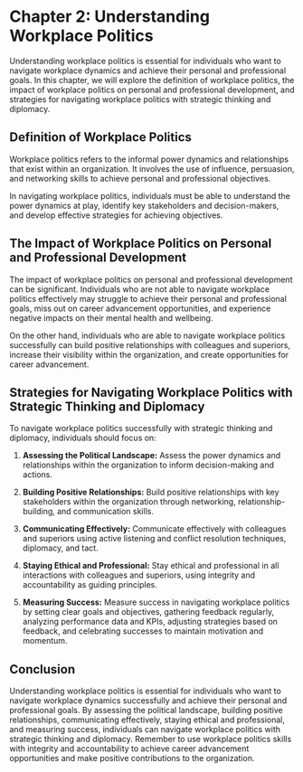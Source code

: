 Chapter 2: Understanding Workplace Politics
===========================================

Understanding workplace politics is essential for individuals who want to navigate workplace dynamics and achieve their personal and professional goals. In this chapter, we will explore the definition of workplace politics, the impact of workplace politics on personal and professional development, and strategies for navigating workplace politics with strategic thinking and diplomacy.

Definition of Workplace Politics
--------------------------------

Workplace politics refers to the informal power dynamics and relationships that exist within an organization. It involves the use of influence, persuasion, and networking skills to achieve personal and professional objectives.

In navigating workplace politics, individuals must be able to understand the power dynamics at play, identify key stakeholders and decision-makers, and develop effective strategies for achieving objectives.

The Impact of Workplace Politics on Personal and Professional Development
-------------------------------------------------------------------------

The impact of workplace politics on personal and professional development can be significant. Individuals who are not able to navigate workplace politics effectively may struggle to achieve their personal and professional goals, miss out on career advancement opportunities, and experience negative impacts on their mental health and wellbeing.

On the other hand, individuals who are able to navigate workplace politics successfully can build positive relationships with colleagues and superiors, increase their visibility within the organization, and create opportunities for career advancement.

Strategies for Navigating Workplace Politics with Strategic Thinking and Diplomacy
----------------------------------------------------------------------------------

To navigate workplace politics successfully with strategic thinking and diplomacy, individuals should focus on:

1. **Assessing the Political Landscape:** Assess the power dynamics and relationships within the organization to inform decision-making and actions.

2. **Building Positive Relationships:** Build positive relationships with key stakeholders within the organization through networking, relationship-building, and communication skills.

3. **Communicating Effectively:** Communicate effectively with colleagues and superiors using active listening and conflict resolution techniques, diplomacy, and tact.

4. **Staying Ethical and Professional:** Stay ethical and professional in all interactions with colleagues and superiors, using integrity and accountability as guiding principles.

5. **Measuring Success:** Measure success in navigating workplace politics by setting clear goals and objectives, gathering feedback regularly, analyzing performance data and KPIs, adjusting strategies based on feedback, and celebrating successes to maintain motivation and momentum.

Conclusion
----------

Understanding workplace politics is essential for individuals who want to navigate workplace dynamics successfully and achieve their personal and professional goals. By assessing the political landscape, building positive relationships, communicating effectively, staying ethical and professional, and measuring success, individuals can navigate workplace politics with strategic thinking and diplomacy. Remember to use workplace politics skills with integrity and accountability to achieve career advancement opportunities and make positive contributions to the organization.


